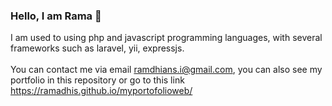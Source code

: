 ### Hello, I am Rama 👋
I am used to using php and javascript programming languages, with several frameworks such as laravel, yii, expressjs.
<br><br>
You can contact me via email ramdhians.i@gmail.com, you can also see my portfolio in this repository 
or go to this link https://ramadhis.github.io/myportofolioweb/

<!--
**Ramadhis/Ramadhis** is a ✨ _special_ ✨ repository because its `README.md` (this file) appears on your GitHub profile.

Here are some ideas to get you started:

- 🔭 I’m currently working on ...
- 🌱 I’m currently learning ...
- 👯 I’m looking to collaborate on ...
- 🤔 I’m looking for help with ...
- 💬 Ask me about ...
- 📫 How to reach me: ...
- 😄 Pronouns: ...
- ⚡ Fun fact: ...
-->
